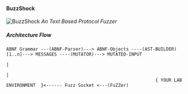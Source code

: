 #### BuzzShock
![BuzzShock](https://static.wikia.nocookie.net/b-ua/images/1/12/Buzzshock.png)
*An Text Based Protocol Fuzzer*

##### Architecture Flow

```
ABNF Grammar ---(ABNF-Parser)---> ABNF-Objects ----(AST-BUILDER)[1..n]---> MESSAGES ----(MUTATOR)---> MUTATED-INPUT 
                                                                                                        |
                                                                                                        |
                                                        { YOUR LAB ENVIRONMENT  }<------ Fuzz Socket <---(FuZZer) 
```


